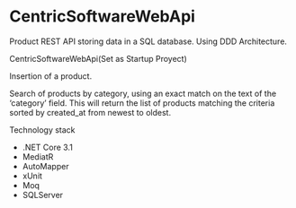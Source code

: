 # CentricSoftwareWebApi
Product REST API storing data in a SQL database. Using DDD Architecture. 

CentricSoftwareWebApi(Set as Startup Proyect)

Insertion of a product. 

Search of products by category, using an exact match on the text of the ‘category’ field. This will return the list of
products matching the criteria sorted by created_at from newest to oldest.

Technology stack

- .NET Core 3.1
- MediatR
- AutoMapper
- xUnit
- Moq
- SQLServer
